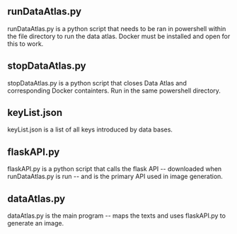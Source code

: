 ## runDataAtlas.py

runDataAtlas.py is a python script that needs to be ran in powershell within the file directory to run the data atlas.
Docker must be installed and open for this to work.

## stopDataAtlas.py

stopDataAtlas.py is a python script that closes Data Atlas and corresponding Docker containters.
Run in the same powershell directory.

## keyList.json

keyList.json is a list of all keys introduced by data bases.

## flaskAPI.py

flaskAPI.py is a python script that calls the flask API -- downloaded when runDataAtlas.py is run -- and is the primary API used in image generation.

## dataAtlas.py

dataAtlas.py is the main program -- maps the texts and uses flaskAPI.py to generate an image.
